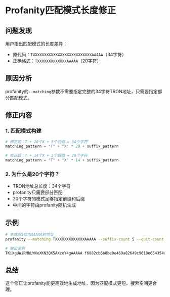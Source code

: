 # Profanity匹配模式长度修正

## 问题发现
用户指出匹配模式的长度差异：
- 原代码：`TXXXXXXXXXXXXXXXXXXXXXXXXXXAAAAA`（34字符）
- 正确格式：`TXXXXXXXXXXXXXAAAAA`（20字符）

## 原因分析
profanity的`--matching`参数不需要指定完整的34字符TRON地址，只需要指定部分匹配模式。

## 修正内容

### 1. 匹配模式构建
```python
# 修正前：T + 28个X + 5个后缀 = 34个字符
matching_pattern = "T" + "X" * 28 + suffix_pattern

# 修正后：T + 14个X + 5个后缀 = 20个字符
matching_pattern = "T" + "X" * 14 + suffix_pattern
```

### 2. 为什么是20个字符？
- TRON地址总长度：34个字符
- profanity只需要部分匹配
- 20个字符的模式足够指定前缀和后缀
- 中间的字符由profanity随机生成

## 示例
```bash
# 生成后5位为AAAAA的地址
profanity --matching TXXXXXXXXXXXXXAAAAA --suffix-count 5 --quit-count 1

# 输出示例
TKiXgUWiRMbLWXeXKN3QK5AXzoY4gAAAAA f6882cb6b8be0e469a82649c9618e654354a79cae6c4d3da80b68783fb63798b
```

## 总结
这个修正让profanity能更高效地生成地址，因为匹配模式更短，搜索空间更合理。
